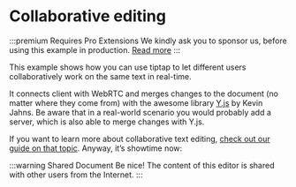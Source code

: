 # Collaborative editing

:::premium Requires Pro Extensions
We kindly ask you to sponsor us, before using this example in production. [Read more](/sponsor)
:::

This example shows how you can use tiptap to let different users collaboratively work on the same text in real-time.

It connects client with WebRTC and merges changes to the document (no matter where they come from) with the awesome library [Y.js](https://github.com/yjs/yjs) by Kevin Jahns. Be aware that in a real-world scenario you would probably add a server, which is also able to merge changes with Y.js.

If you want to learn more about collaborative text editing, [check out our guide on that topic](/guide/collaborative-editing). Anyway, it’s showtime now:

:::warning Shared Document
Be nice! The content of this editor is shared with other users from the Internet.
:::

<!-- <demo name="Examples/CollaborativeEditing" :show-source="false"/> -->

<demo name="Examples/CollaborativeEditing" />
